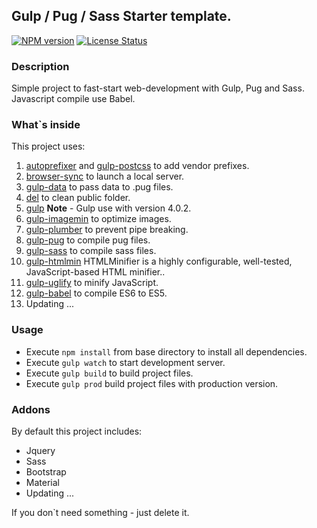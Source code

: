 ## Gulp / Pug / Sass Starter template.

[![NPM version](https://img.shields.io/github/package-json/v/mytotoro93/pug-packed?style=flat-square)](https://github.com/mytotoro93/pug-packed)
[![License Status](https://img.shields.io/github/license/mytotoro93/pug-packed?style=flat-square)](https://github.com/mytotoro93/pug-packed)

### Description

Simple project to fast-start web-development with Gulp, Pug and Sass.
Javascript compile use Babel.

### What`s inside
This project uses:
1. [autoprefixer](https://github.com/postcss/autoprefixer) and [gulp-postcss](https://github.com/postcss/gulp-postcss) to add vendor prefixes.
2. [browser-sync](https://github.com/browsersync/browser-sync) to launch a local server.
3. [gulp-data](https://github.com/colynb/gulp-data) to pass data to .pug files.
4. [del](https://github.com/sindresorhus/del) to clean public folder.
5. [gulp]() **Note** - Gulp use with version 4.0.2.
6. [gulp-imagemin](https://github.com/sindresorhus/gulp-imagemin) to optimize images.
7. [gulp-plumber](https://github.com/floatdrop/gulp-plumber) to prevent pipe breaking.
8. [gulp-pug](https://github.com/jamen/gulp-pug) to compile pug files.
9. [gulp-sass](https://github.com/dlmanning/gulp-sass) to compile sass files.
10. [gulp-htmlmin](https://github.com/jonschlinkert/gulp-htmlmin) HTMLMinifier is a highly configurable, well-tested, JavaScript-based HTML minifier..
11. [gulp-uglify](https://github.com/terinjokes/gulp-uglify/) to minify JavaScript.
12. [gulp-babel](https://github.com/babel/gulp-babel) to compile ES6 to ES5.
13. Updating ...

### Usage
- Execute `npm install` from base directory to install all dependencies.
- Execute `gulp watch` to start development server.
- Execute `gulp build` to build project files.
- Execute `gulp prod` build project files with production version.

### Addons 

By default this project includes:

- Jquery
- Sass
- Bootstrap
- Material
- Updating ...

If you don`t need something - just delete it.
